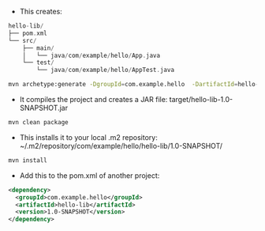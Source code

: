 - This creates:
```swift
hello-lib/
├── pom.xml
└── src/
    ├── main/
    │   └── java/com/example/hello/App.java
    └── test/
        └── java/com/example/hello/AppTest.java
```
```bash
mvn archetype:generate -DgroupId=com.example.hello  -DartifactId=hello-lib  -DarchetypeArtifactId=maven-archetype-quickstart -DinteractiveMode=false
```

- It compiles the project and creates a JAR file: target/hello-lib-1.0-SNAPSHOT.jar
```bash
mvn clean package
```

- This installs it to your local .m2 repository: ~/.m2/repository/com/example/hello/hello-lib/1.0-SNAPSHOT/
```bash
mvn install
```

- Add this to the pom.xml of another project:
```xml
<dependency>
  <groupId>com.example.hello</groupId>
  <artifactId>hello-lib</artifactId>
  <version>1.0-SNAPSHOT</version>
</dependency>
```